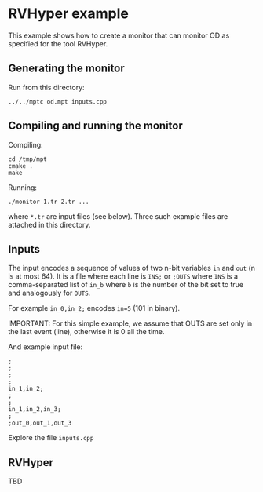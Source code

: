 # RVHyper example

This example shows how to create a monitor that can monitor OD
as specified for the tool RVHyper.


## Generating the monitor

Run from this directory:
```
../../mptc od.mpt inputs.cpp
```

## Compiling and running the monitor

Compiling:

```
cd /tmp/mpt
cmake .
make
```

Running:
```
./monitor 1.tr 2.tr ...
```

where `*.tr` are input files (see below).
Three such example files are attached in this directory.


## Inputs

The input encodes a sequence of values of two n-bit variables `in` and `out` (n
is at most 64). It is a file where each line is `INS;` or `;OUTS` where `INS`
is a comma-separated list of `in_b` where `b` is the number of the bit set to
true and analogously for `OUTS`.

For example `in_0,in_2;` encodes `in=5` (101 in binary).

IMPORTANT: For this simple example, we assume that OUTS are set only in the
last event (line), otherwise it is 0 all the time.

And example input
file:

```
;
;
;
;
in_1,in_2;
;
;
in_1,in_2,in_3;
;
;out_0,out_1,out_3

```

Explore the file `inputs.cpp`

## RVHyper

TBD
